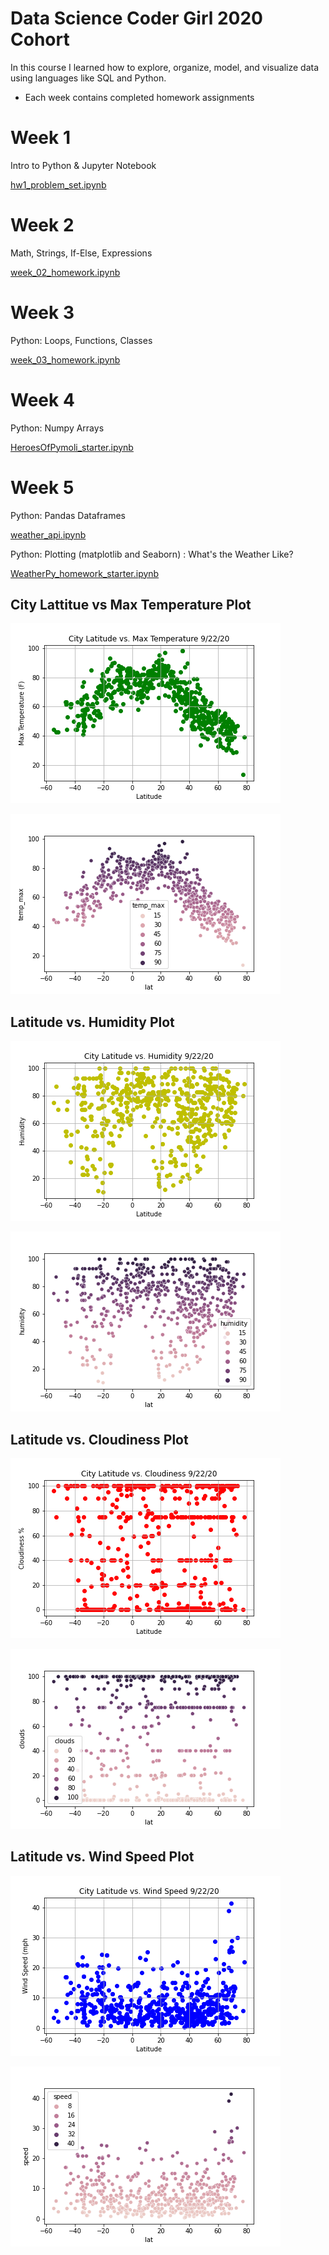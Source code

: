 # Data Science Coder Girl 2020 Cohort

In this course I learned how to explore, organize, model, and visualize
data using languages like SQL and Python. 

* Each week contains completed homework assignments

# Week 1
Intro to Python & Jupyter Notebook

[hw1_problem_set.ipynb](https://github.com/stelladeecoder/DSCoderGirl2020hw/blob/master/hw1_problem_set.ipynb)

# Week 2 
Math, Strings, If-Else, Expressions

[week_02_homework.ipynb](https://github.com/stelladeecoder/DSCoderGirl2020hw/blob/master/week_02_homework.ipynb)

# Week 3
Python: Loops, Functions, Classes

[week_03_homework.ipynb](https://github.com/stelladeecoder/DSCoderGirl2020hw/blob/master/week_03_homework.ipynb)

# Week 4
Python: Numpy Arrays

[HeroesOfPymoli_starter.ipynb](https://github.com/stelladeecoder/DSCoderGirl2020hw/blob/master/HeroesOfPymoli_starter.ipynb)


# Week 5 
Python: Pandas Dataframes 

[weather_api.ipynb](https://github.com/stelladeecoder/DSCoderGirl2020hw/blob/master/weather_api.ipynb)

Python: Plotting (matplotlib and Seaborn) : What's the Weather Like?

[WeatherPy_homework_starter.ipynb](https://github.com/stelladeecoder/DSCoderGirl2020hw/blob/master/WeatherPy_homework_starter.ipynb)

## City Lattitue vs Max Temperature Plot

![Test Image 1](https://github.com/stelladeecoder/DSCoderGirl2020hw/blob/master/lat_max_temp.png?raw=true)

![Test Image 2](https://github.com/stelladeecoder/DSCoderGirl2020hw/blob/master/lat_temp_sns.png?raw=true)


## Latitude vs. Humidity Plot

![Test Image 3](https://github.com/stelladeecoder/DSCoderGirl2020hw/blob/master/lat_humidity.png?raw=true)

![Test Image 3](https://github.com/stelladeecoder/DSCoderGirl2020hw/blob/master/lat_humid_sns.png?raw=true)

## Latitude vs. Cloudiness Plot

![Test Image 4](https://github.com/stelladeecoder/DSCoderGirl2020hw/blob/master/lat_cloud.png?raw=true)

![Test Image 4](https://github.com/stelladeecoder/DSCoderGirl2020hw/blob/master/lat_cloudy_sns.png?raw=true)

## Latitude vs. Wind Speed Plot

![Test Image 5](https://github.com/stelladeecoder/DSCoderGirl2020hw/blob/master/lat_wind.png?raw=true)

![Test Image 5](https://github.com/stelladeecoder/DSCoderGirl2020hw/blob/master/lat_wind_sns.png?raw=true)